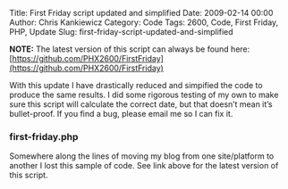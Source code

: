 Title: First Friday script updated and simplified
Date: 2009-02-14 00:00
Author: Chris Kankiewicz
Category: Code
Tags: 2600, Code, First Friday, PHP, Update
Slug: first-friday-script-updated-and-simplified

**NOTE:** The latest version of this script can always be found here:
[https://github.com/PHX2600/FirstFriday](https://github.com/PHX2600/FirstFriday)

With this update I have drastically reduced and simpified the code to produce
the same results. I did some rigorous testing of my own to make sure this script
will calculate the correct date, but that doesn’t mean it’s bullet-proof. If you
find a bug, please email me so I can fix it.

### first-friday.php

Somewhere along the lines of moving my blog from one site/platform to another I
lost this sample of code. See link above for the latest version of this script.
